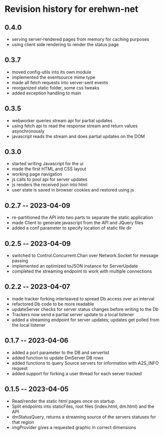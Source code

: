 # Revision history for erehwn-net

## 0.4.0

* serving server-rendered pages from memory for caching purposes
* using client side rendering to render the status page

## 0.3.7

* moved config-utils into its own module
* implemented the eventsource mime type
* made all fetch requests into server-sent events
* reorganized static folder, some css tweaks
* added exception handling to main

## 0.3.5

* webworker queries stream api for partial updates
* using fetch api to read the response stream and return values asynchronously
* javascript reads the stream and does partial updates on the DOM

## 0.3.0

* started writing Javascript for the ui
* made the first HTML and CSS layout
* working page navigation 
* js calls to pool api for server updates
* js renders the received json into html
* user state is saved in browser cookies and restored using js

## 0.2.7 -- 2023-04-09

* re-partitioned the API into two parts to separate the static application
* made Client to generate javascript from the API and JQuery files
* added a conf parameter to specify location of static file dir

## 0.2.5 -- 2023-04-09

* switched to Control.Concurrent.Chan over Network.Socket for message passing
* implemented an optimized toJSON instance for ServerUpdate 
* completed the streaming endpoint to work with multiple connections

## 0.2.2 -- 2023-04-07

* made tracker forking interleaved to spread Db access over an interval
* refactored Db code to be more readable
* updateServer checks for server status changes before writing to the Db
* Trackers now send a partial server update to a local listener
* added a streaming endpoint for server updates; updates get polled from the local listener

## 0.1.7 -- 2023-04-06

* added a port parameter to the DB and serverlist
* added function to update DmServer DB rows
* added functions to query Source servers for information with A2S_INFO request
* added support for forking a user thread for each server tracked

## 0.1.5 -- 2023-04-05

* Read/render the static html pages once on startup
* Split endpoints into staticFiles, root files (index.html, dm.html) and the API
* dmStatusQuery, returns a streaming source of the servers statuses for that region
* imgProvider gives a requested graphic in correct dimensions
